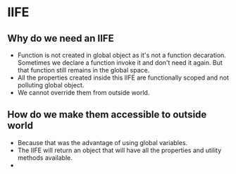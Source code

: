 # IIFE

## Why do we need an IIFE

- Function is not created in global object as it's not a function decaration. Sometimes we declare a function invoke it and don't need it again. But that function still remains in the global space.
- All the properties created inside this IIFE are functionally scoped and not polluting global object.
- We cannot override them from outside world.


## How do we make them accessible to outside world

- Because that was the advantage of using global variables.
- The IIFE will return an object that will have all the properties and utility methods available.
- 
